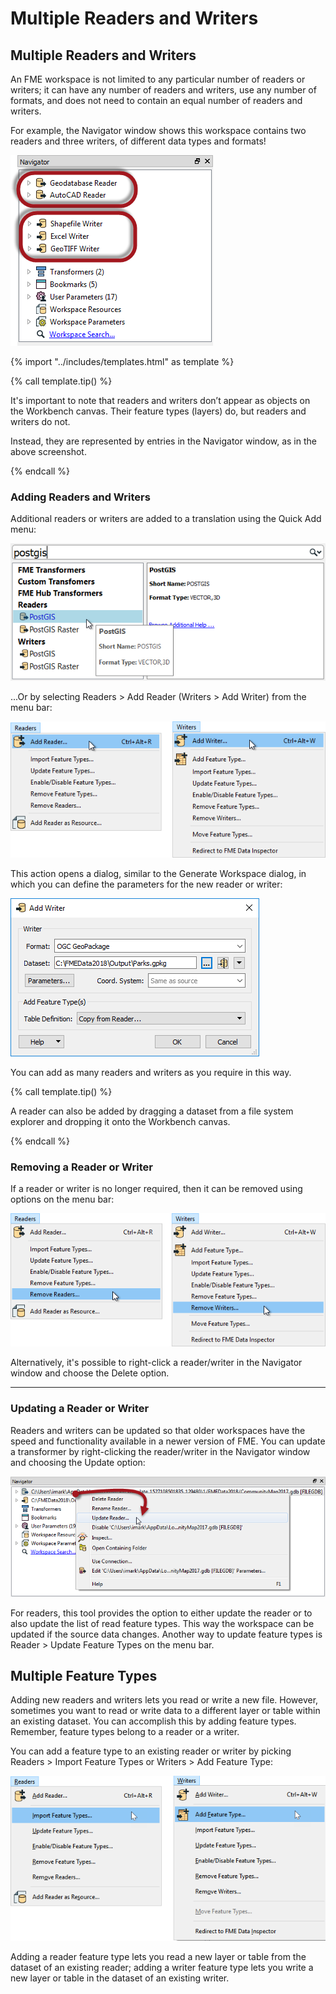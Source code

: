 # Multiple Readers and Writers

<!-- Originaly included multiple feature types here also, but that functionality isn't in the exercise and doesn't feel fundamental to me, so I removed it. -->

## Multiple Readers and Writers

An FME workspace is not limited to any particular number of readers or writers; it can have any number of readers and writers, use any number of formats, and does not need to contain an equal number of readers and writers.

For example, the Navigator window shows this workspace contains two readers and three writers, of different data types and formats!

![](./Images/Img3.009.MultiReadersWriters.png)

{% import "../includes/templates.html" as template %}

{% call template.tip() %}

<p>It's important to note that readers and writers don’t appear as objects on the Workbench canvas. Their feature types (layers) do, but readers and writers do not.</p>
<p>Instead, they are represented by entries in the Navigator window, as in the above screenshot.</p>

{% endcall %}

### Adding Readers and Writers

Additional readers or writers are added to a translation using the Quick Add menu:

![](./Images/Img3.010.QuickAddReader.png)

...Or by selecting Readers &gt; Add Reader (Writers &gt; Add Writer) from the menu bar:

![](./Images/Img3.011.MenuReader.png)

This action opens a dialog, similar to the Generate Workspace dialog, in which you can define the parameters for the new reader or writer:

![](./Images/Img3.012.ReaderWriterDialog.png)

You can add as many readers and writers as you require in this way.

{% call template.tip() %}

A reader can also be added by dragging a dataset from a file system explorer and dropping it onto the Workbench canvas.

{% endcall %}

### Removing a Reader or Writer

If a reader or writer is no longer required, then it can be removed using options on the menu bar:

![](./Images/Img3.013.MenuReaderRemove.png)

Alternatively, it's possible to right-click a reader/writer in the Navigator window and choose the Delete option.

---

### Updating a Reader or Writer

Readers and writers can be updated so that older workspaces have the speed and functionality available in a newer version of FME. You can update a transformer by right-clicking the reader/writer in the Navigator window and choosing the Update option:

![](./Images/Img3.014.ReaderWriterUpdate.png)

For readers, this tool provides the option to either update the reader or to also update the list of read feature types. This way the workspace can be updated if the source data changes. Another way to update feature types is Reader &gt; Update Feature Types on the menu bar.

## Multiple Feature Types

Adding new readers and writers lets you read or write a new file. However, sometimes you want to read or write data to a different layer or table within an existing dataset. You can accomplish this by adding feature types. Remember, feature types belong to a reader or a writer.

You can add a feature type to an existing reader or writer by picking Readers > Import Feature Types or Writers > Add Feature Type:

![](./Images/import-add-feature-type.png)

Adding a reader feature type lets you read a new layer or table from the dataset of an existing reader; adding a writer feature type lets you write a new layer or table in the dataset of an existing writer.
